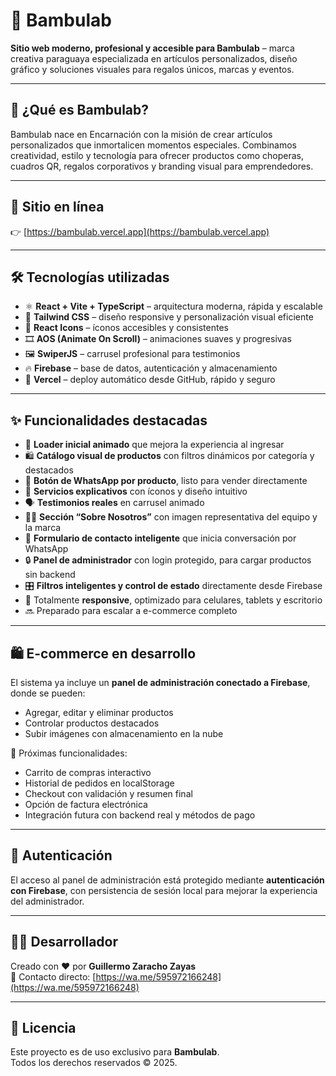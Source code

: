 # 🌿 Bambulab

**Sitio web moderno, profesional y accesible para Bambulab** – marca creativa paraguaya especializada en artículos personalizados, diseño gráfico y soluciones visuales para regalos únicos, marcas y eventos.

---

## 🧠 ¿Qué es Bambulab?

Bambulab nace en Encarnación con la misión de crear artículos personalizados que inmortalicen momentos especiales. Combinamos creatividad, estilo y tecnología para ofrecer productos como choperas, cuadros QR, regalos corporativos y branding visual para emprendedores.

---

## 🔗 Sitio en línea

👉 [https://bambulab.vercel.app](https://bambulab.vercel.app)

---

## 🛠️ Tecnologías utilizadas

- ⚛️ **React + Vite + TypeScript** – arquitectura moderna, rápida y escalable
- 💨 **Tailwind CSS** – diseño responsive y personalización visual eficiente
- 🧩 **React Icons** – íconos accesibles y consistentes
- 🎞️ **AOS (Animate On Scroll)** – animaciones suaves y progresivas
- 🖼️ **SwiperJS** – carrusel profesional para testimonios
- 🔥 **Firebase** – base de datos, autenticación y almacenamiento
- 🚀 **Vercel** – deploy automático desde GitHub, rápido y seguro

---

## ✨ Funcionalidades destacadas

- 🌟 **Loader inicial animado** que mejora la experiencia al ingresar
- 🛍️ **Catálogo visual de productos** con filtros dinámicos por categoría y destacados
- 🧩 **Botón de WhatsApp por producto**, listo para vender directamente
- 🧠 **Servicios explicativos** con íconos y diseño intuitivo
- 🗣️ **Testimonios reales** en carrusel animado
- 🧑‍🎨 **Sección “Sobre Nosotros”** con imagen representativa del equipo y la marca
- 💬 **Formulario de contacto inteligente** que inicia conversación por WhatsApp
- 🔒 **Panel de administrador** con login protegido, para cargar productos sin backend
- 🎛️ **Filtros inteligentes y control de estado** directamente desde Firebase
- 📱 Totalmente **responsive**, optimizado para celulares, tablets y escritorio
- 🔜 Preparado para escalar a e-commerce completo

---

## 🛍️ E-commerce en desarrollo

El sistema ya incluye un **panel de administración conectado a Firebase**, donde se pueden:

- Agregar, editar y eliminar productos
- Controlar productos destacados
- Subir imágenes con almacenamiento en la nube

🧩 Próximas funcionalidades:

- Carrito de compras interactivo  
- Historial de pedidos en localStorage  
- Checkout con validación y resumen final  
- Opción de factura electrónica  
- Integración futura con backend real y métodos de pago

---

## 🔐 Autenticación

El acceso al panel de administración está protegido mediante **autenticación con Firebase**, con persistencia de sesión local para mejorar la experiencia del administrador.

---

## 👨‍💻 Desarrollador

Creado con ❤️ por **Guillermo Zaracho Zayas**  
📲 Contacto directo: [https://wa.me/595972166248](https://wa.me/595972166248)

---

## 📝 Licencia

Este proyecto es de uso exclusivo para **Bambulab**.  
Todos los derechos reservados © 2025.
